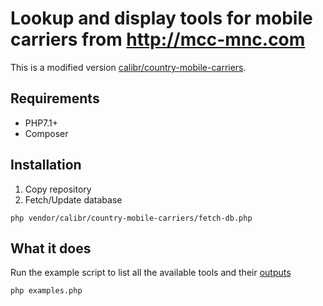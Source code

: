 # Lookup and display tools for mobile carriers from http://mcc-mnc.com

This is a modified version [calibr/country-mobile-carriers](https://github.com/calibr/country-mobile-carriers).

## Requirements
- PHP7.1+
- Composer

## Installation
1. Copy repository
2. Fetch/Update database        
```
php vendor/calibr/country-mobile-carriers/fetch-db.php
```

## What it does
Run the example script to list all the available tools and their [outputs](README.example-output.md)
```
php examples.php
```
